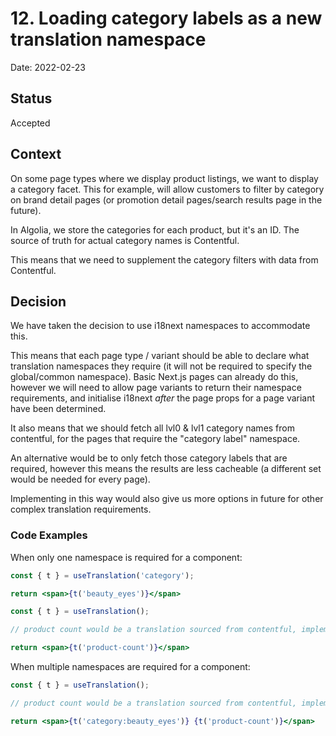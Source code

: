 # 12. Loading category labels as a new translation namespace

Date: 2022-02-23

## Status

Accepted

## Context

On some page types where we display product listings, we want to display a category facet. This for example, will allow customers to filter by category on brand detail pages (or promotion detail pages/search results page in the future).

In Algolia, we store the categories for each product, but it's an ID. The source of truth for actual category names is Contentful.

This means that we need to supplement the category filters with data from Contentful.

## Decision

We have taken the decision to use i18next namespaces to accommodate this.

This means that each page type / variant should be able to declare what translation namespaces they require (it will not be required to specify the global/common namespace). Basic Next.js pages can already do this, however we will need to allow page variants to return their namespace requirements, and initialise i18next _after_ the page props for a page variant have been determined.

It also means that we should fetch all lvl0 & lvl1 category names from contentful, for the pages that require the "category label" namespace.

An alternative would be to only fetch those category labels that are required, however this means the results are less cacheable (a different set would be needed for every page).

Implementing in this way would also give us more options in future for other complex translation requirements.

### Code Examples

When only one namespace is required for a component:

```jsx
const { t } = useTranslation('category');

return <span>{t('beauty_eyes')}</span>
```

```jsx
const { t } = useTranslation();

// product count would be a translation sourced from contentful, implementation unchanged

return <span>{t('product-count')}</span>
```

When multiple namespaces are required for a component:

```jsx
const { t } = useTranslation();

// product count would be a translation sourced from contentful, implementation unchanged

return <span>{t('category:beauty_eyes')} {t('product-count')}</span>
```
